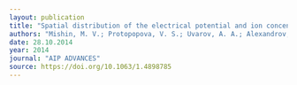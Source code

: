 ```yaml
---
layout: publication
title: "Spatial distribution of the electrical potential and ion concentration in the downstream area of atmospheric pressure remote plasma"
authors: "Mishin, M. V.; Protopopova, V. S.; Uvarov, A. A.; Alexandrov, S. E."
date: 28.10.2014
year: 2014
journal: "AIP ADVANCES"
source: https://doi.org/10.1063/1.4898785
---
```

